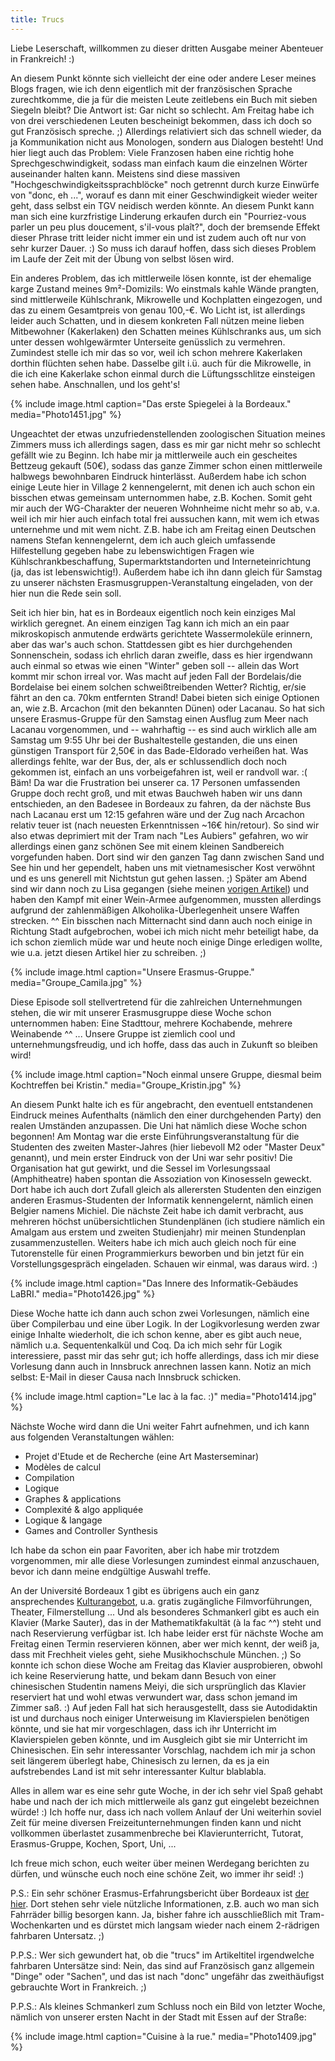 ```yaml
---
title: Trucs
---
```


Liebe Leserschaft, willkommen zu dieser dritten Ausgabe meiner Abenteuer in Frankreich! :)

An diesem Punkt könnte sich vielleicht der eine oder andere Leser meines Blogs fragen, wie ich denn eigentlich mit der französischen Sprache zurechtkomme, die ja für die meisten Leute zeitlebens ein Buch mit sieben Siegeln bleibt? Die Antwort ist: Gar nicht so schlecht. Am Freitag habe ich von drei verschiedenen Leuten bescheinigt bekommen, dass ich doch so gut Französisch spreche. ;) Allerdings relativiert sich das schnell wieder, da ja Kommunikation nicht aus Monologen, sondern aus Dialogen besteht! Und hier liegt auch das Problem: Viele Franzosen haben eine richtig hohe Sprechgeschwindigkeit, sodass man einfach kaum die einzelnen Wörter auseinander halten kann. Meistens sind diese massiven "Hochgeschwindigkeitssprachblöcke" noch getrennt durch kurze Einwürfe von "donc, eh ...", worauf es dann mit einer Geschwindigkeit wieder weiter geht, dass selbst ein TGV neidisch werden könnte. An diesem Punkt kann man sich eine kurzfristige Linderung erkaufen durch ein "Pourriez-vous parler un peu plus doucement, s'il-vous plaît?", doch der bremsende Effekt dieser Phrase tritt leider nicht immer ein und ist zudem auch oft nur von sehr kurzer Dauer. :) So muss ich darauf hoffen, dass sich dieses Problem im Laufe der Zeit mit der Übung von selbst lösen wird.

Ein anderes Problem, das ich mittlerweile lösen konnte, ist der ehemalige karge Zustand meines 9m²-Domizils: Wo einstmals kahle Wände prangten, sind mittlerweile Kühlschrank, Mikrowelle und Kochplatten eingezogen, und das zu einem Gesamtpreis von genau 100,-€. Wo Licht ist, ist allerdings leider auch Schatten, und in diesem konkreten Fall nützen meine lieben Mitbewohner (Kakerlaken) den Schatten meines Kühlschranks aus, um sich unter dessen wohlgewärmter Unterseite genüsslich zu vermehren. Zumindest stelle ich mir das so vor, weil ich schon mehrere Kakerlaken dorthin flüchten sehen habe. Dasselbe gilt i.ü. auch für die Mikrowelle, in die ich eine Kakerlake schon einmal durch die Lüftungsschlitze einsteigen sehen habe. Anschnallen, und los geht's!

{% include image.html caption="Das erste Spiegelei à la Bordeaux." media="Photo1451.jpg" %}

Ungeachtet der etwas unzufriedenstellenden zoologischen Situation meines Zimmers muss ich allerdings sagen, dass es mir gar nicht mehr so schlecht gefällt wie zu Beginn. Ich habe mir ja mittlerweile auch ein gescheites Bettzeug gekauft (50€), sodass das ganze Zimmer schon einen mittlerweile halbwegs bewohnbaren Eindruck hinterlässt. Außerdem habe ich schon einige Leute hier in Village 2 kennengelernt, mit denen ich auch schon ein bisschen etwas gemeinsam unternommen habe, z.B. Kochen. Somit geht mir auch der WG-Charakter der neueren Wohnheime nicht mehr so ab, v.a. weil ich mir hier auch einfach total frei aussuchen kann, mit wem ich etwas unternehme und mit wem nicht. Z.B. habe ich am Freitag einen Deutschen namens Stefan kennengelernt, dem ich auch gleich umfassende Hilfestellung gegeben habe zu lebenswichtigen Fragen wie Kühlschrankbeschaffung, Supermarktstandorten und Interneteinrichtung (ja, das ist lebenswichtig!). Außerdem habe ich ihn dann gleich für Samstag zu unserer nächsten Erasmusgruppen-Veranstaltung eingeladen, von der hier nun die Rede sein soll.

Seit ich hier bin, hat es in Bordeaux eigentlich noch kein einziges Mal wirklich geregnet. An einem einzigen Tag kann ich mich an ein paar mikroskopisch anmutende erdwärts gerichtete Wassermoleküle erinnern, aber das war's auch schon. Stattdessen gibt es hier durchgehenden Sonnenschein, sodass ich ehrlich daran zweifle, dass es hier irgendwann auch einmal so etwas wie einen "Winter" geben soll -- allein das Wort kommt mir schon irreal vor. Was macht auf jeden Fall der Bordelais/die Bordelaise bei einem solchen schweißtreibenden Wetter? Richtig, er/sie fährt an den ca. 70km entfernten Strand! Dabei bieten sich einige Optionen an, wie z.B. Arcachon (mit den bekannten Dünen) oder Lacanau. So hat sich unsere Erasmus-Gruppe für den Samstag einen Ausflug zum Meer nach Lacanau vorgenommen, und -- wahrhaftig -- es sind auch wirklich alle am Samstag um 9:55 Uhr bei der Bushaltestelle gestanden, die uns einen günstigen Transport für 2,50€ in das Bade-Eldorado verheißen hat. Was allerdings fehlte, war der Bus, der, als er schlussendlich doch noch gekommen ist, einfach an uns vorbeigefahren ist, weil er randvoll war. :( Bäm! Da war die Frustration bei unserer ca. 17 Personen umfassenden Gruppe doch recht groß, und mit etwas Bauchweh haben wir uns dann entschieden, an den Badesee in Bordeaux zu fahren, da der nächste Bus nach Lacanau erst um 12:15 gefahren wäre und der Zug nach Arcachon relativ teuer ist (nach neuesten Erkenntnissen ~16€ hin/retour). So sind wir also etwas deprimiert mit der Tram nach "Les Aubiers" gefahren, wo wir allerdings einen ganz schönen See mit einem kleinen Sandbereich vorgefunden haben. Dort sind wir den ganzen Tag dann zwischen Sand und See hin und her gependelt, haben uns mit vietnamesischer Kost verwöhnt und es uns generell mit Nichtstun gut gehen lassen. ;) Später am Abend sind wir dann noch zu Lisa gegangen (siehe meinen [vorigen Artikel](/erasmus/arrivee.html)) und haben den Kampf mit einer Wein-Armee aufgenommen, mussten allerdings aufgrund der zahlenmäßigen Alkoholika-Überlegenheit unsere Waffen strecken. ^^ Ein bisschen nach Mitternacht sind dann auch noch einige in Richtung Stadt aufgebrochen, wobei ich mich nicht mehr beteiligt habe, da ich schon ziemlich müde war und heute noch einige Dinge erledigen wollte, wie u.a. jetzt diesen Artikel hier zu schreiben. ;)

{% include image.html caption="Unsere Erasmus-Gruppe." media="Groupe_Camila.jpg" %}

Diese Episode soll stellvertretend für die zahlreichen Unternehmungen stehen, die wir mit unserer Erasmusgruppe diese Woche schon unternommen haben: Eine Stadttour, mehrere Kochabende, mehrere Weinabende ^^ ... Unsere Gruppe ist ziemlich cool und unternehmungsfreudig, und ich hoffe, dass das auch in Zukunft so bleiben wird!

{% include image.html caption="Noch einmal unsere Gruppe, diesmal beim Kochtreffen bei Kristin." media="Groupe_Kristin.jpg" %}

An diesem Punkt halte ich es für angebracht, den eventuell entstandenen Eindruck meines Aufenthalts (nämlich den einer durchgehenden Party) den realen Umständen anzupassen. Die Uni hat nämlich diese Woche schon begonnen! Am Montag war die erste Einführungsveranstaltung für die Studenten des zweiten Master-Jahres (hier liebevoll M2 oder "Master Deux" genannt), und mein erster Eindruck von der Uni war sehr positiv! Die Organisation hat gut gewirkt, und die Sessel im Vorlesungssaal (Amphitheatre) haben spontan die Assoziation von Kinosesseln geweckt. Dort habe ich auch dort Zufall gleich als allerersten Studenten den einzigen anderen Erasmus-Studenten der Informatik kennengelernt, nämlich einen Belgier namens Michiel. Die nächste Zeit habe ich damit verbracht, aus mehreren höchst unübersichtlichen Stundenplänen (ich studiere nämlich ein Amalgam aus erstem und zweiten Studienjahr) mir meinen Stundenplan zusammenzustellen. Weiters habe ich mich auch gleich noch für eine Tutorenstelle für einen Programmierkurs beworben und bin jetzt für ein Vorstellungsgespräch eingeladen. Schauen wir einmal, was daraus wird. :)

{% include image.html caption="Das Innere des Informatik-Gebäudes LaBRI." media="Photo1426.jpg" %}

Diese Woche hatte ich dann auch schon zwei Vorlesungen, nämlich eine über Compilerbau und eine über Logik. In der Logikvorlesung werden zwar einige Inhalte wiederholt, die ich schon kenne, aber es gibt auch neue, nämlich u.a. Sequentenkalkül und Coq. Da ich mich sehr für Logik interessiere, passt mir das sehr gut; ich hoffe allerdings, dass ich mir diese Vorlesung dann auch in Innsbruck anrechnen lassen kann. Notiz an mich selbst: E-Mail in dieser Causa nach Innsbruck schicken.

{% include image.html caption="Le lac à la fac. :)" media="Photo1414.jpg" %}

Nächste Woche wird dann die Uni weiter Fahrt aufnehmen, und ich kann aus folgenden Veranstaltungen wählen:
* Projet d'Etude et de Recherche (eine Art Masterseminar)
* Modèles de calcul
* Compilation
* Logique
* Graphes & applications
* Complexité & algo appliquée
* Logique & langage
* Games and Controller Synthesis

Ich habe da schon ein paar Favoriten, aber ich habe mir trotzdem vorgenommen, mir alle diese Vorlesungen zumindest einmal anzuschauen, bevor ich dann meine endgültige Auswahl treffe.

An der Université Bordeaux 1 gibt es übrigens auch ein ganz ansprechendes [Kulturangebot](http://www.culture-bx1.u-bordeaux.fr/), u.a. gratis zugängliche Filmvorführungen, Theater, Filmerstellung ... Und als besonderes Schmankerl gibt es auch ein Klavier (Marke Sauter), das in der Mathematikfakultät (à la fac ^^) steht und nach Reservierung verfügbar ist. Ich habe leider erst für nächste Woche am Freitag einen Termin reservieren können, aber wer mich kennt, der weiß ja, dass mit Frechheit vieles geht, siehe Musikhochschule München. ;) So konnte ich schon diese Woche am Freitag das Klavier ausprobieren, obwohl ich keine Reservierung hatte, und bekam dann Besuch von einer chinesischen Studentin namens Meiyi, die sich ursprünglich das Klavier reserviert hat und wohl etwas verwundert war, dass schon jemand im Zimmer saß. :) Auf jeden Fall hat sich herausgestellt, dass sie Autodidaktin ist und durchaus noch einiger Unterweisung im Klavierspielen benötigen könnte, und sie hat mir vorgeschlagen, dass ich ihr Unterricht im Klavierspielen geben könnte, und im Ausgleich gibt sie mir Unterricht im Chinesischen. Ein sehr interessanter Vorschlag, nachdem ich mir ja schon seit längerem überlegt habe, Chinesisch zu lernen, da es ja ein aufstrebendes Land ist mit sehr interessanter Kultur blablabla.

Alles in allem war es eine sehr gute Woche, in der ich sehr viel Spaß gehabt habe und nach der ich mich mittlerweile als ganz gut eingelebt bezeichnen würde! :) Ich hoffe nur, dass ich nach vollem Anlauf der Uni weiterhin soviel Zeit für meine diversen Freizeitunternehmungen finden kann und nicht vollkommen überlastet zusammenbreche bei Klavierunterricht, Tutorat, Erasmus-Gruppe, Kochen, Sport, Uni, ...

Ich freue mich schon, euch weiter über meinen Werdegang berichten zu dürfen, und wünsche euch noch eine schöne Zeit, wo immer ihr seid! :)

P.S.: Ein sehr schöner Erasmus-Erfahrungsbericht über Bordeaux ist [der hier](/media/2012-09-09-trucs/f_bordeaux2_ws0809.pdf). Dort stehen sehr viele nützliche Informationen, z.B. auch wo man sich Fahrräder billig besorgen kann. Ja, bisher fahre ich ausschließlich mit Tram-Wochenkarten und es dürstet mich langsam wieder nach einem 2-rädrigen fahrbaren Untersatz. ;)

P.P.S.: Wer sich gewundert hat, ob die "trucs" im Artikeltitel irgendwelche fahrbaren Untersätze sind: Nein, das sind auf Französisch ganz allgemein "Dinge" oder "Sachen", und das ist nach "donc" ungefähr das zweithäufigst gebrauchte Wort in Frankreich. ;)

P.P.S.: Als kleines Schmankerl zum Schluss noch ein Bild von letzter Woche, nämlich von unserer ersten Nacht in der Stadt mit Essen auf der Straße:

{% include image.html caption="Cuisine à la rue." media="Photo1409.jpg" %}
